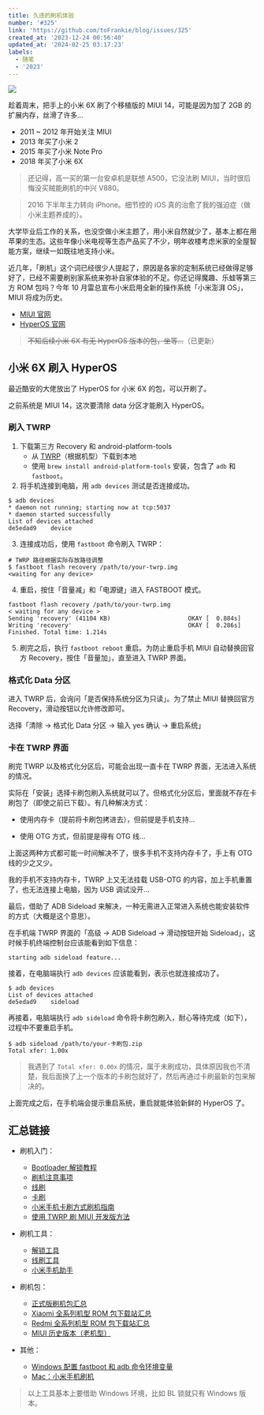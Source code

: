 ```yaml
---
title: 久违的刷机体验
number: '#325'
link: 'https://github.com/toFrankie/blog/issues/325'
created_at: '2023-12-24 00:56:40'
updated_at: '2024-02-25 03:17:23'
labels:
  - 随笔
  - '2023'
---
```


![](https://cdn.jsdelivr.net/gh/toFrankie/blog@main/images/2023/12/1703359011825.png)

趁着周末，把手上的小米 6X 刷了个移植版的 MIUI 14，可能是因为加了 2GB 的扩展内存，丝滑了许多...

- 2011 ~ 2012 年开始关注 MIUI
- 2013 年买了小米 2
- 2015 年买了小米 Note Pro
- 2018 年买了小米 6X

> 还记得，高一买的第一台安卓机是联想 A500，它没法刷 MIUI，当时很后悔没买贼能刷机的中兴 V880。

> 2016 下半年主力转向 iPhone。细节控的 iOS 真的治愈了我的强迫症（做小米主题养成的）。

大学毕业后工作的关系，也没空做小米主题了，用小米自然就少了，基本上都在用苹果的生态。这些年像小米电视等生态产品买了不少，明年收楼考虑米家的全屋智能方案，继续一如既往地支持小米。

近几年，「刷机」这个词已经很少人提起了，原因是各家的定制系统已经做得足够好了，已经不需要刷别家系统来弥补自家体验的不足。你还记得魔趣、乐蛙等第三方 ROM 包吗？今年 10 月雷总宣布小米启用全新的操作系统「小米澎湃 OS」，MIUI 将成为历史。

- [MIUI 官网](https://home.miui.com/)
- [HyperOS 官网](https://hyperos.mi.com/)

> ~~不知后续小米 6X 有无 HyperOS 版本的包，坐等...~~（已更新）

## 小米 6X 刷入 HyperOS

最近酷安的大佬放出了 HyperOS for 小米 6X 的包，可以开刷了。

之前系统是 MIUI 14，这次要清除 data 分区才能刷入 HyperOS。

### 刷入 TWRP

1. 下载第三方 Recovery 和 android-platform-tools
    - 从 [TWRP](https://twrp.me/Devices/)（根据机型）下载到本地
    - 使用 `brew install android-platform-tools` 安装，包含了 `adb` 和 `fastboot`。
2. 将手机连接到电脑，用 `adb devices` 测试是否连接成功。

```shell
$ adb devices
* daemon not running; starting now at tcp:5037
* daemon started successfully
List of devices attached
de5edad9	device
```
3. 连接成功后，使用 `fastboot` 命令刷入 TWRP：

```shell
# TWRP 路径根据实际存放路径调整
$ fastboot flash recovery /path/to/your-twrp.img
<waiting for any device>
```

4. 重启，按住「音量减」和「电源键」进入 FASTBOOT 模式。

```shell
fastboot flash recovery /path/to/your-twrp.img
< waiting for any device >
Sending 'recovery' (41104 KB)                      OKAY [  0.884s]
Writing 'recovery'                                 OKAY [  0.286s]
Finished. Total time: 1.214s
```

5. 刷完之后，执行 `fastboot reboot` 重启。为防止重启手机 MIUI 自动替换回官方 Recovery，按住「音量加」，直至进入 TWRP 界面。

### 格式化 Data 分区

进入 TWRP 后，会询问「是否保持系统分区为只读」。为了禁止 MIUI 替换回官方 Recovery，滑动按钮以允许修改即可。

选择「清除 → 格式化 Data 分区 → 输入 yes 确认 → 重启系统」


### 卡在 TWRP 界面

刷完 TWRP 以及格式化分区后，可能会出现一直卡在 TWRP 界面，无法进入系统的情况。

实际在「安装」选择卡刷包刷入系统就可以了。但格式化分区后，里面就不存在卡刷包了（即使之前已下载）。有几种解决方式：

- 使用内存卡（提前将卡刷包拷进去），但前提是手机支持...

- 使用 OTG 方式，但前提是得有 OTG 线...

上面这两种方式都可能一时间解决不了，很多手机不支持内存卡了，手上有 OTG 线的少之又少。

我的手机不支持内存卡，TWRP 上又无法挂载 USB-OTG 的内容，加上手机重置了，也无法连接上电脑，因为 USB 调试没开...

最后，借助了 ADB Sideload 来解决，一种无需进入正常进入系统也能安装软件的方式（大概是这个意思）。

在手机端 TWRP 界面的「高级 → ADB Sideload → 滑动按钮开始 Sideload」，这时候手机终端控制台应该能看到如下信息：

```shell
starting adb sideload feature...
```

接着，在电脑端执行 `adb devices` 应该能看到，表示也就连接成功了。

```shell
$ adb devices
List of devices attached
de5edad9	sideload
```

再接着，电脑端执行 `adb sideload` 命令将卡刷包刷入，耐心等待完成（如下），过程中不要重启手机。

```shell
$ adb sideload /path/to/your-卡刷包.zip
Total xfer: 1.00x
```

> 我遇到了 `Total xfer: 0.00x` 的情况，属于未刷成功，具体原因我也不清楚，我后面换了上一个版本的卡刷包就好了，然后再通过卡刷最新的包来解决的。

上面完成之后，在手机端会提示重启系统，重启就能体验新鲜的 HyperOS 了。


## 汇总链接

- 刷机入门：
    - [Bootloader 解锁教程](https://web.vip.miui.com/page/info/mio/mio/detail?postId=42491267&app_version=dev.20051)
    - [刷机注意事项](https://web.vip.miui.com/page/info/mio/mio/detail?postId=32681233&app_version=dev.20051)
    - [线刷](https://web.vip.miui.com/page/info/mio/mio/detail?postId=18869159&app_version=dev.20051)
    - [卡刷](https://web.vip.miui.com/page/info/mio/mio/detail?postId=18858262&app_version=dev.20051)
    - [小米手机卡刷方式刷机指南](https://miuiver.com/recovery-rom-installation/)
    - [使用 TWRP 刷 MIUI 开发版方法](https://miuiver.com/install-miui-developer-rom/)
- 刷机工具：
    - [解锁工具](https://www.miui.com/unlock/download.html)
    - [线刷工具](https://miuiver.com/miflash/)
    - [小米手机助手](https://miuiver.com/mi-phone-assistant/)
- 刷机包：
    - [正式版刷机包汇总](https://web.vip.miui.com/page/info/mio/mio/detail?postId=37093637)
    - [Xiaomi 全系列机型 ROM 包下载站汇总](https://web.vip.miui.com/page/info/mio/mio/detail?postId=5896315&app_version=dev.20220427&ref=share&channel=Share)
    - [Redmi 全系列机型 ROM 包下载站汇总](https://web.vip.miui.com/page/info/mio/mio/detail?postId=18111066&app_version=dev.20051&ref=share&channel=Share)
    - [MIUI 历史版本（老机型）](https://miuiver.com/)

- 其他：
    - [Windows 配置 fastboot 和 adb 命令环境变量](https://miuiver.com/add-fastboot-and-adb-environment-variables/)
    - [Mac：小米手机刷机](https://blog.csdn.net/pk_sir/article/details/112609052)


> 以上工具基本上要借助 Windows 环境，比如 BL 锁就只有 Windows 版本。
